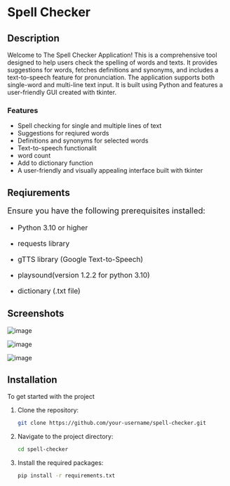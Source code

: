 # Spell Checker

## Description

Welcome to The Spell Checker Application! This is a comprehensive tool designed to help users check the spelling of words and texts. It provides suggestions for words, fetches definitions and synonyms, and includes a text-to-speech feature for pronunciation. The application supports both single-word and multi-line text input. It is built using Python and features a user-friendly GUI created with tkinter.
### Features

- Spell checking for single and multiple lines of text
- Suggestions for reqiured words
- Definitions and synonyms for selected words
- Text-to-speech functionalit
- word count
- Add to dictionary function
-  A user-friendly and visually appealing interface built with tkinter

## Reqiurements

<p style="font-size:18px;">Ensure you have the following prerequisites installed:</p>

- <p style="font-size:16px;">Python 3.10 or higher</p>
- <p style="font-size:16px;">requests library</p>
- <p style="font-size:16px;">gTTS library (Google Text-to-Speech)</p>
- <p style="font-size:16px;">playsound(version 1.2.2 for python 3.10)</p>
- <p style="font-size:16px;">dictionary (.txt file)</p>

## Screenshots
![image](https://github.com/iamAJR/Spell_Checker/assets/115625957/7ceed124-72f8-460c-a3c8-22f4794d7b9b)

![image](https://github.com/iamAJR/Spell_Checker/assets/115625957/060fdd9b-f0d7-43b3-b336-510f5c58dab6)


![image](https://github.com/iamAJR/Spell_Checker/assets/115625957/786ec2b6-eaf8-4315-a37d-5978ba5fdbe3)


## Installation

To get started with the project
1. Clone the repository:
    ```sh
    git clone https://github.com/your-username/spell-checker.git
    ```
2. Navigate to the project directory:
    ```sh
    cd spell-checker
    ```
3. Install the required packages:
    ```sh
    pip install -r requirements.txt
    ```
